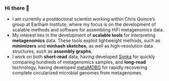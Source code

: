 ### Hi there 👋

<!--
**GaetanBenoitDev/GaetanBenoitDev** is a ✨ _special_ ✨ repository because its `README.md` (this file) appears on your GitHub profile.

Here are some ideas to get you started:

- 🔭 I’m currently working on ...
- 🌱 I’m currently learning ...
- 👯 I’m looking to collaborate on ...
- 🤔 I’m looking for help with ...
- 💬 Ask me about ...
- 📫 How to reach me: ...
- 😄 Pronouns: ...
- ⚡ Fun fact: ...
-->

- I am currently a postdoctoral scientist working within Chris Quince’s group at Earlham Institute, where my focus is on the development of scalable methods and software for assembling HiFi metagenomics data.
- My interest lies in the development of **scalable tools** for interpreting **metagenomics** data. These tools exploit lightweight methods, such as **minimizers** and **minhash sketches**, as well as high-resolution data structures, such as **assembly graphs**.
- I work on both **short-read** data, having developed [Simka](https://github.com/GATB/simka) for quickly comparing hundreds of metagenomics samples,  and **long-read** technology, having developed [metaMDBG](https://github.com/GaetanBenoitDev/metaMDBG) for rapidly recovering complete circularized microbial genomes from metagenomes.
